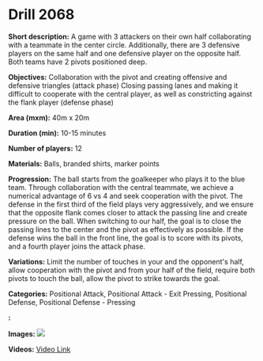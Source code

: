 # Drill 2068

**Short description:**
A game with 3 attackers on their own half collaborating with a teammate in the center circle. Additionally, there are 3 defensive players on the same half and one defensive player on the opposite half. Both teams have 2 pivots positioned deep.

**Objectives:**
Collaboration with the pivot and creating offensive and defensive triangles (attack phase) Closing passing lanes and making it difficult to cooperate with the central player, as well as constricting against the flank player (defense phase)

**Area (mxm):**
40m x 20m

**Duration (min):**
10-15 minutes

**Number of players:**
12

**Materials:**
Balls, branded shirts, marker points

**Progression:**
The ball starts from the goalkeeper who plays it to the blue team. Through collaboration with the central teammate, we achieve a numerical advantage of 6 vs 4 and seek cooperation with the pivot. The defense in the first third of the field plays very aggressively, and we ensure that the opposite flank comes closer to attack the passing line and create pressure on the ball. When switching to our half, the goal is to close the passing lines to the center and the pivot as effectively as possible. If the defense wins the ball in the front line, the goal is to score with its pivots, and a fourth player joins the attack phase.

**Variations:**
Limit the number of touches in your and the opponent's half, allow cooperation with the pivot and from your half of the field, require both pivots to touch the ball, allow the pivot to strike towards the goal.

**Categories:**
Positional Attack, Positional Attack - Exit Pressing, Positional Defense, Positional Defense - Pressing

**:**


**Images:**
![](https://www.coachingfutsal.com/\images\fc1aa4db-35f5-4ee9-bfd9-083cf3e7bb95_tactical-board.com.png)

**Videos:**
[Video Link](https://www.youtube.com/embed/5qV7ZGOiAjA)

